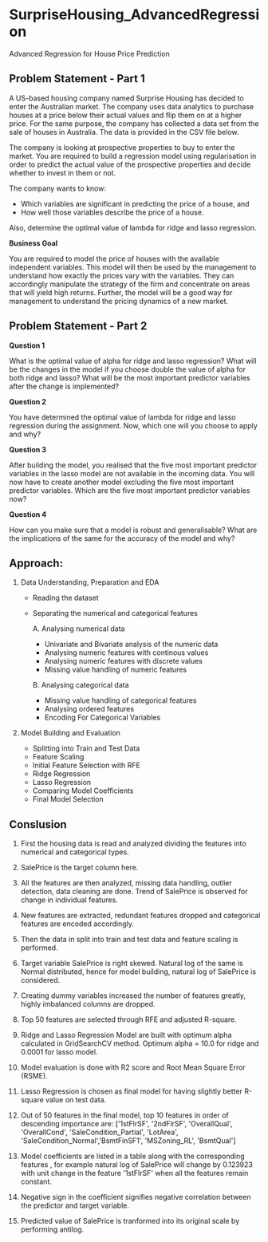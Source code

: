 # SurpriseHousing_AdvancedRegression
Advanced Regression for House Price Prediction

## Problem Statement - Part 1
A US-based housing company named Surprise Housing has decided to enter the Australian market. The company uses data analytics to purchase houses at a price below their actual values and flip them on at a higher price. For the same purpose, the company has collected a data set from the sale of houses in Australia. The data is provided in the CSV file below.

The company is looking at prospective properties to buy to enter the market. You are required to build a regression model using regularisation in order to predict the actual value of the prospective properties and decide whether to invest in them or not.

The company wants to know:

- Which variables are significant in predicting the price of a house, and
- How well those variables describe the price of a house.

Also, determine the optimal value of lambda for ridge and lasso regression.

__Business Goal__

You are required to model the price of houses with the available independent variables. This model will then be used by the management to understand how exactly the prices vary with the variables. They can accordingly manipulate the strategy of the firm and concentrate on areas that will yield high returns. Further, the model will be a good way for management to understand the pricing dynamics of a new market.

## Problem Statement - Part 2

__Question 1__

What is the optimal value of alpha for ridge and lasso regression? What will be the changes in the model if you choose double the value of alpha for both ridge and lasso? What will be the most important predictor variables after the change is implemented?

__Question 2__

You have determined the optimal value of lambda for ridge and lasso regression during the assignment. Now, which one will you choose to apply and why?

__Question 3__

After building the model, you realised that the five most important predictor variables in the lasso model are not available in the incoming data. You will now have to create another model excluding the five most important predictor variables. Which are the five most important predictor variables now?

__Question 4__

How can you make sure that a model is robust and generalisable? What are the implications of the same for the accuracy of the model and why?

## Approach:
1. Data Understanding, Preparation and EDA
 
    - Reading the dataset
    - Separating the numerical and categorical features
    
      A. Analysing numerical data
        - Univariate and Bivariate analysis of the numeric data
        - Analysing numeric features with continous values
        - Analysing numeric features with discrete values
        - Missing value handling of numeric features
          
      B. Analysing categorical data
        - Missing value handling of categorical features
        - Analysing ordered features
        - Encoding For Categorical Variables

2. Model Building and Evaluation
    - Splitting into Train and Test Data
    - Feature Scaling
    - Initial Feature Selection with RFE
    - Ridge Regression
    - Lasso Regression
    - Comparing Model Coefficients
    - Final Model Selection  

## Conslusion

1. First the housing data is read and analyzed dividing the features into numerical and categorical types.

2. SalePrice is the target column here.

3. All the features are then analyzed, missing data handling, outlier detection, data cleaning are done. Trend of SalePrice is observed for change in individual features.

4. New features are extracted, redundant features dropped and categorical features are encoded accordingly.

5. Then the data in split into train and test data and feature scaling is performed.

6. Target variable SalePrice is right skewed. Natural log of the same is Normal distributed, hence for model building, natural log of SalePrice is considered.

7. Creating dummy variables increased the number of features greatly, highly imbalanced columns are dropped.

8. Top 50 features are selected through RFE and adjusted R-square.

9. Ridge and Lasso Regression Model are built with optimum alpha calculated in GridSearchCV method. Optimum alpha = 10.0 for ridge and 0.0001 for lasso model.

10. Model evaluation is done with R2 score and Root Mean Square Error (RSME).

11. Lasso Regression is chosen as final model for having slightly better R-square value on test data.

12. Out of 50 features in the final model, top 10 features in order of descending importance are: ['1stFlrSF', '2ndFlrSF', 'OverallQual', 'OverallCond', 'SaleCondition_Partial', 'LotArea', 'SaleCondition_Normal','BsmtFinSF1', 'MSZoning_RL', 'BsmtQual']

13. Model coefficients are listed in a table along with the corresponding features , for example natural log of SalePrice will change by 0.123923 with unit change in the feature '1stFlrSF' when all the features remain constant.

14. Negative sign in the coefficient signifies negative correlation between the predictor and target variable.

15. Predicted value of SalePrice is tranformed into its original scale by performing antilog.
